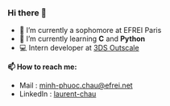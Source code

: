 ### Hi there 👋

- 🔭 I’m currently a sophomore at EFREI Paris
- 🌱 I’m currently learning **C** and **Python**
- :computer: Intern developer at [3DS Outscale](https://fr.outscale.com/)

**📫 How to reach me:**

- Mail : minh-phuoc.chau@efrei.net
- LinkedIn : [laurent-chau](https://www.linkedin.com/in/laurent-chau/)
